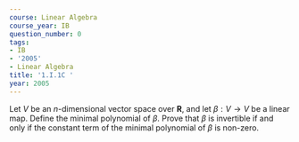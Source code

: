 ```yaml
---
course: Linear Algebra
course_year: IB
question_number: 0
tags:
- IB
- '2005'
- Linear Algebra
title: '1.I.1C '
year: 2005
---
```



Let $V$ be an $n$-dimensional vector space over $\mathbf{R}$, and let $\beta: V \rightarrow V$ be a linear map. Define the minimal polynomial of $\beta$. Prove that $\beta$ is invertible if and only if the constant term of the minimal polynomial of $\beta$ is non-zero.